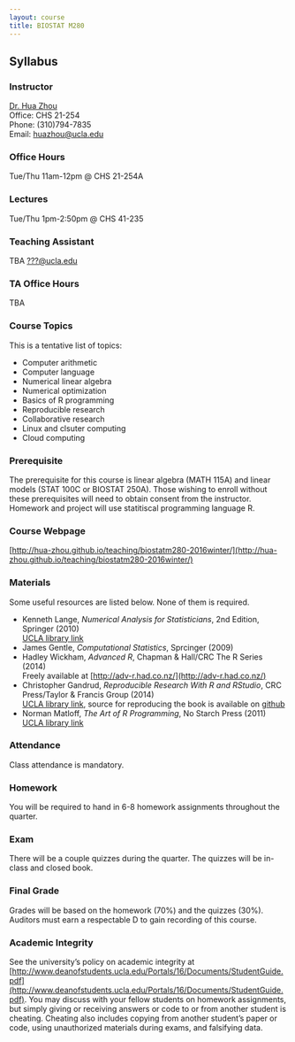 ```yaml
---
layout: course
title: BIOSTAT M280
---
```


## Syllabus

### Instructor

[Dr. Hua Zhou](http://hua-zhou.github.io/)  
Office: CHS 21-254  
Phone: (310)794-7835  
Email: <huazhou@ucla.edu>  

### Office Hours

Tue/Thu 11am-12pm @ CHS 21-254A

### Lectures  

Tue/Thu 1pm-2:50pm @ CHS 41-235    

### Teaching Assistant

TBA <???@ucla.edu>

### TA Office Hours

TBA  

### Course Topics

This is a tentative list of topics:  
* Computer arithmetic  
* Computer language  
* Numerical linear algebra  
* Numerical optimization  
* Basics of R programming  
* Reproducible research  
* Collaborative research  
* Linux and clsuter computing  
* Cloud computing  

### Prerequisite

The prerequisite for this course is linear algebra (MATH 115A) and linear models (STAT 100C or BIOSTAT 250A). Those wishing to enroll without these prerequisites will need to obtain consent from the instructor.  Homework and project will use statitiscal programming language R.    

### Course Webpage

[http://hua-zhou.github.io/teaching/biostatm280-2016winter/](http://hua-zhou.github.io/teaching/biostatm280-2016winter/)

### Materials

Some useful resources are listed below. None of them is required.  
* Kenneth Lange, _Numerical Analysis for Statisticians_, 2nd Edition, Springer (2010)  
[UCLA library link](http://ucla.worldcat.org/title/numerical-analysis-for-statisticians)  
* James Gentle, _Computational Statistics_, Sprcinger (2009)   
* Hadley Wickham, _Advanced R_, Chapman & Hall/CRC The R Series (2014)  
Freely available at [http://adv-r.had.co.nz/](http://adv-r.had.co.nz/)  
* Christopher Gandrud, _Reproducible Research With R and RStudio_, CRC Press/Taylor & Francis Group (2014)  
[UCLA library link](http://ucla.worldcat.org/title/reproducible-research-with-r-and-r-studio/oclc/800035632&referer=brief_results), source for reproducing the book is available on [github](https://github.com/christophergandrud/Rep-Res-Book)  
* Norman Matloff, _The Art of R Programming_, No Starch Press (2011)  
[UCLA library link](http://ucla.worldcat.org/title/art-of-r-programming-tour-of-statistical-software-design)   

### Attendance

Class attendance is mandatory.

### Homework

You will be required to hand in 6-8 homework assignments throughout the quarter.  

### Exam

There will be a couple quizzes during the quarter. The quizzes will be in-class and closed book.

### Final Grade

Grades will be based on the homework (70%) and the quizzes (30%). Auditors must earn a respectable D to gain recording of this course.

### Academic Integrity

See the university’s policy on academic integrity at [http://www.deanofstudents.ucla.edu/Portals/16/Documents/StudentGuide.pdf](http://www.deanofstudents.ucla.edu/Portals/16/Documents/StudentGuide.pdf). You may discuss with your fellow students on homework assignments, but simply giving or receiving answers or code to or from another student is cheating. Cheating also includes copying from another student’s paper or code, using unauthorized materials during exams, and falsifying data.
